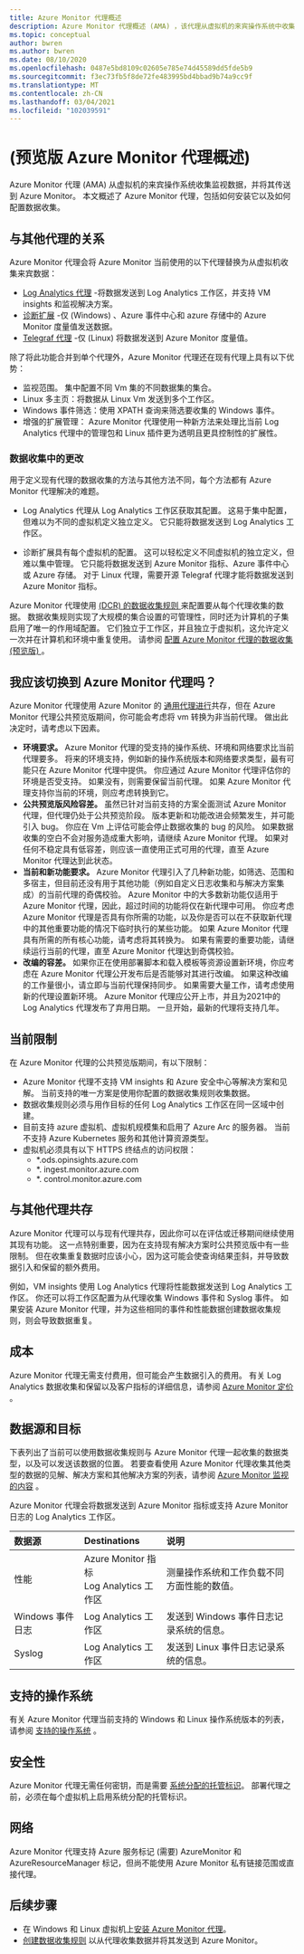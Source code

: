 ```yaml
---
title: Azure Monitor 代理概述
description: Azure Monitor 代理概述 (AMA) ，该代理从虚拟机的来宾操作系统中收集监视数据。
ms.topic: conceptual
author: bwren
ms.author: bwren
ms.date: 08/10/2020
ms.openlocfilehash: 0487e5bd8109c02605e785e74d45589dd5fde5b9
ms.sourcegitcommit: f3ec73fb5f8de72fe483995bd4bbad9b74a9cc9f
ms.translationtype: MT
ms.contentlocale: zh-CN
ms.lasthandoff: 03/04/2021
ms.locfileid: "102039591"
---
```

# <a name="azure-monitor-agent-overview-preview"></a> (预览版 Azure Monitor 代理概述) 
Azure Monitor 代理 (AMA) 从虚拟机的来宾操作系统收集监视数据，并将其传送到 Azure Monitor。 本文概述了 Azure Monitor 代理，包括如何安装它以及如何配置数据收集。

## <a name="relationship-to-other-agents"></a>与其他代理的关系
Azure Monitor 代理会将 Azure Monitor 当前使用的以下代理替换为从虚拟机收集来宾数据：

- [Log Analytics 代理](./log-analytics-agent.md) -将数据发送到 Log Analytics 工作区，并支持 VM insights 和监视解决方案。
- [诊断扩展](./diagnostics-extension-overview.md) -仅 (Windows) 、Azure 事件中心和 azure 存储中的 Azure Monitor 度量值发送数据。
- [Telegraf 代理](../essentials/collect-custom-metrics-linux-telegraf.md) -仅 (Linux) 将数据发送到 Azure Monitor 度量值。

除了将此功能合并到单个代理外，Azure Monitor 代理还在现有代理上具有以下优势：

- 监视范围。 集中配置不同 Vm 集的不同数据集的集合。  
- Linux 多主页：将数据从 Linux Vm 发送到多个工作区。
- Windows 事件筛选：使用 XPATH 查询来筛选要收集的 Windows 事件。
- 增强的扩展管理： Azure Monitor 代理使用一种新方法来处理比当前 Log Analytics 代理中的管理包和 Linux 插件更为透明且更具控制性的扩展性。

### <a name="changes-in-data-collection"></a>数据收集中的更改
用于定义现有代理的数据收集的方法与其他方法不同，每个方法都有 Azure Monitor 代理解决的难题。

- Log Analytics 代理从 Log Analytics 工作区获取其配置。 这易于集中配置，但难以为不同的虚拟机定义独立定义。 它只能将数据发送到 Log Analytics 工作区。

- 诊断扩展具有每个虚拟机的配置。 这可以轻松定义不同虚拟机的独立定义，但难以集中管理。 它只能将数据发送到 Azure Monitor 指标、Azure 事件中心或 Azure 存储。 对于 Linux 代理，需要开源 Telegraf 代理才能将数据发送到 Azure Monitor 指标。

Azure Monitor 代理使用 [ (DCR) 的数据收集规则 ](data-collection-rule-overview.md) 来配置要从每个代理收集的数据。 数据收集规则实现了大规模的集合设置的可管理性，同时还为计算机的子集启用了唯一的作用域配置。 它们独立于工作区，并且独立于虚拟机，这允许定义一次并在计算机和环境中重复使用。 请参阅 [配置 Azure Monitor 代理的数据收集 (预览版) ](data-collection-rule-azure-monitor-agent.md)。

## <a name="should-i-switch-to-azure-monitor-agent"></a>我应该切换到 Azure Monitor 代理吗？
Azure Monitor 代理使用 Azure Monitor 的 [通用代理进行](agents-overview.md)共存，但在 Azure Monitor 代理公共预览版期间，你可能会考虑将 vm 转换为非当前代理。 做出此决定时，请考虑以下因素。

- **环境要求。** Azure Monitor 代理的受支持的操作系统、环境和网络要求比当前代理要多。 将来的环境支持，例如新的操作系统版本和网络要求类型，最有可能只在 Azure Monitor 代理中提供。 你应通过 Azure Monitor 代理评估你的环境是否受支持。 如果没有，则需要保留当前代理。 如果 Azure Monitor 代理支持你当前的环境，则应考虑转换到它。
- **公共预览版风险容差。** 虽然已针对当前支持的方案全面测试 Azure Monitor 代理，但代理仍处于公共预览阶段。 版本更新和功能改进会频繁发生，并可能引入 bug。 你应在 Vm 上评估可能会停止数据收集的 bug 的风险。 如果数据收集的空白不会对服务造成重大影响，请继续 Azure Monitor 代理。 如果对任何不稳定具有低容差，则应该一直使用正式可用的代理，直至 Azure Monitor 代理达到此状态。
- **当前和新功能要求。** Azure Monitor 代理引入了几种新功能，如筛选、范围和多宿主，但目前还没有用于其他功能（例如自定义日志收集和与解决方案集成）的当前代理的奇偶校验。 Azure Monitor 中的大多数新功能仅适用于 Azure Monitor 代理，因此，超过时间的功能将仅在新代理中可用。 你应考虑 Azure Monitor 代理是否具有你所需的功能，以及你是否可以在不获取新代理中的其他重要功能的情况下临时执行的某些功能。 如果 Azure Monitor 代理具有所需的所有核心功能，请考虑将其转换为。 如果有需要的重要功能，请继续运行当前的代理，直至 Azure Monitor 代理达到奇偶校验。
- **改编的容差。** 如果你正在使用部署脚本和载入模板等资源设置新环境，你应考虑在 Azure Monitor 代理公开发布后是否能够对其进行改编。 如果这种改编的工作量很小，请立即与当前代理保持同步。 如果需要大量工作，请考虑使用新的代理设置新环境。 Azure Monitor 代理应公开上市，并且为2021中的 Log Analytics 代理发布了弃用日期。 一旦开始，最新的代理将支持几年。



## <a name="current-limitations"></a>当前限制
在 Azure Monitor 代理的公共预览版期间，有以下限制：

- Azure Monitor 代理不支持 VM insights 和 Azure 安全中心等解决方案和见解。 当前支持的唯一方案是使用你配置的数据收集规则收集数据。 
- 数据收集规则必须与用作目标的任何 Log Analytics 工作区在同一区域中创建。
- 目前支持 azure 虚拟机、虚拟机规模集和启用了 Azure Arc 的服务器。 当前不支持 Azure Kubernetes 服务和其他计算资源类型。
- 虚拟机必须具有以下 HTTPS 终结点的访问权限：
  - *.ods.opinsights.azure.com
  - *. ingest.monitor.azure.com
  - *. control.monitor.azure.com


## <a name="coexistence-with-other-agents"></a>与其他代理共存
Azure Monitor 代理可以与现有代理共存，因此你可以在评估或迁移期间继续使用其现有功能。 这一点特别重要，因为在支持现有解决方案时公共预览版中有一些限制。 但在收集重复数据时应该小心，因为这可能会使查询结果歪斜，并导致数据引入和保留的额外费用。

例如，VM insights 使用 Log Analytics 代理将性能数据发送到 Log Analytics 工作区。 你还可以将工作区配置为从代理收集 Windows 事件和 Syslog 事件。 如果安装 Azure Monitor 代理，并为这些相同的事件和性能数据创建数据收集规则，则会导致数据重复。


## <a name="costs"></a>成本
Azure Monitor 代理无需支付费用，但可能会产生数据引入的费用。 有关 Log Analytics 数据收集和保留以及客户指标的详细信息，请参阅 [Azure Monitor 定价](https://azure.microsoft.com/pricing/details/monitor/) 。

## <a name="data-sources-and-destinations"></a>数据源和目标
下表列出了当前可以使用数据收集规则与 Azure Monitor 代理一起收集的数据类型，以及可以发送该数据的位置。 若要查看使用 Azure Monitor 代理收集其他类型的数据的见解、解决方案和其他解决方案的列表，请参阅 [Azure Monitor 监视的内容](../monitor-reference.md) 。


Azure Monitor 代理会将数据发送到 Azure Monitor 指标或支持 Azure Monitor 日志的 Log Analytics 工作区。

| 数据源 | Destinations | 说明 |
|:---|:---|:---|
| 性能        | Azure Monitor 指标<br>Log Analytics 工作区 | 测量操作系统和工作负载不同方面性能的数值。 |
| Windows 事件日志 | Log Analytics 工作区 | 发送到 Windows 事件日志记录系统的信息。 |
| Syslog             | Log Analytics 工作区 | 发送到 Linux 事件日志记录系统的信息。 |


## <a name="supported-operating-systems"></a>支持的操作系统
有关 Azure Monitor 代理当前支持的 Windows 和 Linux 操作系统版本的列表，请参阅 [支持的操作系统](agents-overview.md#supported-operating-systems) 。



## <a name="security"></a>安全性
Azure Monitor 代理无需任何密钥，而是需要 [系统分配的托管标识](../../active-directory/managed-identities-azure-resources/qs-configure-portal-windows-vm.md#system-assigned-managed-identity)。 部署代理之前，必须在每个虚拟机上启用系统分配的托管标识。

## <a name="networking"></a>网络
Azure Monitor 代理支持 Azure 服务标记 (需要) AzureMonitor 和 AzureResourceManager 标记，但尚不能使用 Azure Monitor 私有链接范围或直接代理。


## <a name="next-steps"></a>后续步骤

- 在 Windows 和 Linux 虚拟机上[安装 Azure Monitor 代理](azure-monitor-agent-install.md)。
- [创建数据收集规则](data-collection-rule-azure-monitor-agent.md) 以从代理收集数据并将其发送到 Azure Monitor。